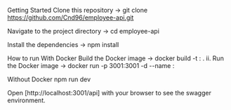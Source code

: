 Getting Started
Clone this repository -> git clone https://github.com/Cnd96/employee-api.git

Navigate to the project directory -> cd employee-api

Install the dependencies -> npm install

How to run
With Docker
Build the Docker image -> docker build -t : . ii. Run the Docker image -> docker run -p 3001:3001 -d --name :

Without Docker
npm run dev

Open [http://localhost:3001/api] with your browser to see the swagger environment.
